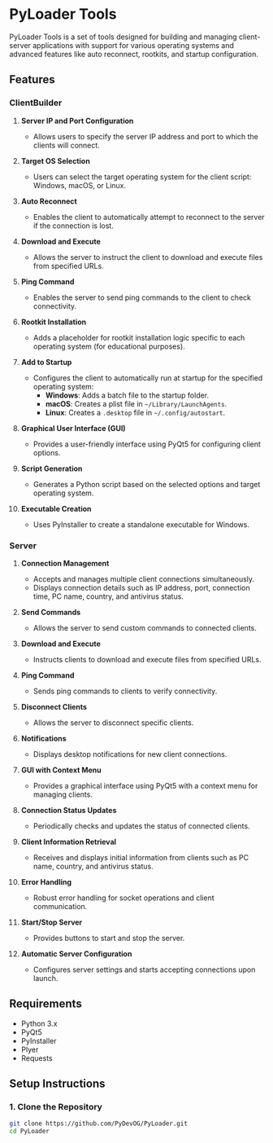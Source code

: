 # PyLoader Tools

PyLoader Tools is a set of tools designed for building and managing client-server applications with support for various operating systems and advanced features like auto reconnect, rootkits, and startup configuration.

## Features

### ClientBuilder

1. **Server IP and Port Configuration**
   - Allows users to specify the server IP address and port to which the clients will connect.

2. **Target OS Selection**
   - Users can select the target operating system for the client script: Windows, macOS, or Linux.

3. **Auto Reconnect**
   - Enables the client to automatically attempt to reconnect to the server if the connection is lost.

4. **Download and Execute**
   - Allows the server to instruct the client to download and execute files from specified URLs.

5. **Ping Command**
   - Enables the server to send ping commands to the client to check connectivity.

6. **Rootkit Installation**
   - Adds a placeholder for rootkit installation logic specific to each operating system (for educational purposes).

7. **Add to Startup**
   - Configures the client to automatically run at startup for the specified operating system:
     - **Windows**: Adds a batch file to the startup folder.
     - **macOS**: Creates a plist file in `~/Library/LaunchAgents`.
     - **Linux**: Creates a `.desktop` file in `~/.config/autostart`.

8. **Graphical User Interface (GUI)**
   - Provides a user-friendly interface using PyQt5 for configuring client options.

9. **Script Generation**
    - Generates a Python script based on the selected options and target operating system.

10. **Executable Creation**
    - Uses PyInstaller to create a standalone executable for Windows.

### Server

1. **Connection Management**
   - Accepts and manages multiple client connections simultaneously.
   - Displays connection details such as IP address, port, connection time, PC name, country, and antivirus status.

2. **Send Commands**
   - Allows the server to send custom commands to connected clients.

3. **Download and Execute**
   - Instructs clients to download and execute files from specified URLs.

4. **Ping Command**
   - Sends ping commands to clients to verify connectivity.

5. **Disconnect Clients**
   - Allows the server to disconnect specific clients.

6. **Notifications**
   - Displays desktop notifications for new client connections.

7. **GUI with Context Menu**
   - Provides a graphical interface using PyQt5 with a context menu for managing clients.

8. **Connection Status Updates**
   - Periodically checks and updates the status of connected clients.

9. **Client Information Retrieval**
   - Receives and displays initial information from clients such as PC name, country, and antivirus status.

10. **Error Handling**
    - Robust error handling for socket operations and client communication.

11. **Start/Stop Server**
    - Provides buttons to start and stop the server.

12. **Automatic Server Configuration**
    - Configures server settings and starts accepting connections upon launch.

## Requirements

- Python 3.x
- PyQt5
- PyInstaller
- Plyer
- Requests

## Setup Instructions

### 1. Clone the Repository

```bash
git clone https://github.com/PyDevOG/PyLoader.git
cd PyLoader

